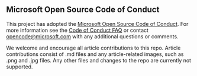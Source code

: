 ## Microsoft Open Source Code of Conduct

This project has adopted the [Microsoft Open Source Code of Conduct](https://opensource.microsoft.com/codeofconduct/).
For more information see the [Code of Conduct FAQ](https://opensource.microsoft.com/codeofconduct/faq/) or contact [opencode@microsoft.com](mailto:opencode@microsoft.com) with any additional questions or comments.

We welcome and encourage all article contributions to this repo. Article contributions consist of .md files and any article-related images, such as .png and .jpg files. Any other files and changes to the repo are currently not supported.
